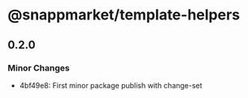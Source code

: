 # @snappmarket/template-helpers

## 0.2.0
### Minor Changes

- 4bf49e8: First minor package publish with change-set
